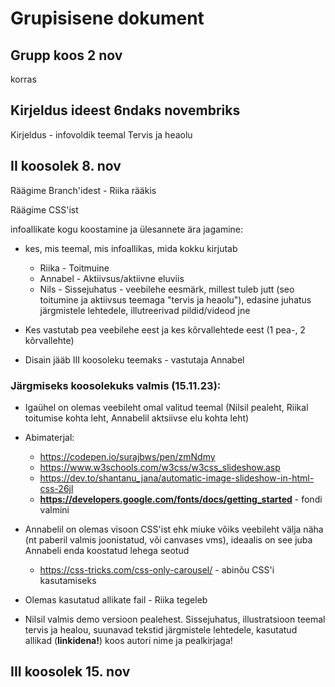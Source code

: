 # Grupisisene dokument
## Grupp koos 2 nov
korras
## Kirjeldus ideest 6ndaks novembriks
Kirjeldus - infovoldik teemal Tervis ja heaolu

## II koosolek 8. nov
Räägime Branch'idest - Riika rääkis

Räägime CSS'ist

infoallikate kogu koostamine ja ülesannete ära jagamine: 
  *  kes, mis teemal, mis infoallikas, mida kokku kirjutab
     *  Riika - Toitmuine
     *  Annabel - Aktiivsus/aktiivne eluviis
     *  Nils - Sissejuhatus - veebilehe eesmärk, millest tuleb jutt (seo toitumine ja aktiivsus teemaga "tervis ja heaolu"), edasine juhatus järgmistele lehtedele, illutreerivad pildid/videod jne

  *  Kes vastutab pea veebilehe eest ja kes kõrvallehtede eest (1 pea-, 2 kõrvallehte)
  *  Disain jääb III koosoleku teemaks - vastutaja Annabel

### Järgmiseks koosolekuks valmis (15.11.23):
 *   Igaühel on olemas veebileht omal valitud teemal (Nilsil pealeht, Riikal toitumise kohta leht, Annabelil aktsiivse elu kohta leht)
 *   Abimaterjal:
     * https://codepen.io/surajbws/pen/zmNdmy
     * https://www.w3schools.com/w3css/w3css_slideshow.asp
     * https://dev.to/shantanu_jana/automatic-image-slideshow-in-html-css-26jl
     * **https://developers.google.com/fonts/docs/getting_started** - fondi valmini

 *   Annabelil on olemas visoon CSS'ist ehk miuke võiks veebileht välja näha (nt paberil valmis joonistatud, või canvases vms), ideaalis on see juba Annabeli enda koostatud lehega seotud
     *  https://css-tricks.com/css-only-carousel/ - abinõu CSS'i kasutamiseks
 *   Olemas kasutatud allikate fail - Riika tegeleb
 *   Nilsil valmis demo versioon pealehest. Sissejuhatus, illustratsioon teemal tervis ja healou, suunavad tekstid järgmistele lehtedele, kasutatud allikad (**linkidena!**) koos autori nime ja pealkirjaga!

## III koosolek 15. nov
